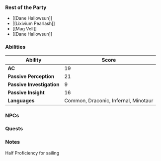 ### Rest of the Party
- [[Dane Hallowsun]]
- [[Lixivium Pearlash]]
- [[Mag Vell]]
- [[Dane Hallowsun]]

### Abilities

| Ability                   | Score                                |
| ------------------------- | ------------------------------------ |
| **AC**                    | 19                                   |
| **Passive Perception**    | 21                                   |
| **Passive Investigation** | 9                                    |
| **Passive Insight**       | 16                                   |
| **Languages**             | Common, Draconic, Infernal, Minotaur |
### NPCs

### Quests

### Notes
Half Proficiency for sailing
